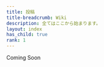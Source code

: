 ```yaml
---
title: 投稿
title-breadcrumb: Wiki
description: 全てはここから始まります。
layout: index
has_child: true
rank: 1
---
```

Coming Soon
